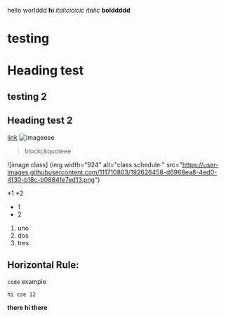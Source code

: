 hello worlddd
**hi**
*italicicicic*
_italic_
__bolddddd__
# testing 
Heading test
==========
## testing 2
Heading test 2
------
[link](www.google.com)
![imageeee]()
> blockckquoteee

![image class] (img width="924" alt="class schedule " src="https://user-images.githubusercontent.com/111710803/192626458-d6968ea8-4ed0-4f30-b18c-b0884fe7ed13.png")


*1
*2
- 1 
- 2
1. uno
2. dos
3. tres


Horizontal Rule: 
----

`code` example

```
hi cse 12
```

**there hi there**
